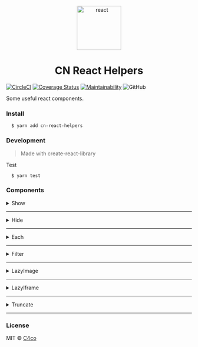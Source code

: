 <p align="center">
  <img alt="react" src="https://icons-for-free.com/iconfiles/png/512/design+development+facebook+framework+mobile+react+icon-1320165723839064798.png" width="120" />
</p>

<h1 align="center">
  CN React Helpers
</h1>

[![CircleCI](https://circleci.com/gh/C4co/react-helpers.svg?style=svg)](https://circleci.com/gh/C4co/react-helpers)
[![Coverage Status](https://coveralls.io/repos/github/C4co/react-helpers/badge.svg?branch=master)](https://coveralls.io/github/C4co/react-helpers?branch=master)
[![Maintainability](https://api.codeclimate.com/v1/badges/cc1a28ae15bfa4714289/maintainability)](https://codeclimate.com/github/C4co/one-helpers/maintainability)
![GitHub](https://img.shields.io/github/license/c4co/react-helpers)


Some useful react components.

### Install
```
  $ yarn add cn-react-helpers
```

### Development

> Made with create-react-library

Test
```
  $ yarn test
```

### Components

<details>
  <summary> Show </summary>

  ```js
  import { Show } from "cn-react-helpers"

  function App(){
    return (
      <Show if={true}>
        <h1> hello world! <h1/>
      </Show>
    )
  }
  ```
  ```if``` - *boolean* - considition to show component
</details>


----

<details>
  <summary> Hide </summary>

  ```js
  import { Hide } from "cn-react-helpers"

  function App(){
    return (
      <Hide if={true}>
        <h1> hello world! <h1/>
      </Hide>
    )
  }
  ```
  ```if``` - *boolean* -  considition to hide component
</details>

---

<details>
  <summary> Each </summary>

  ```js
  import { Each } from "cn-react-helpers"

  function App(){
    return (
      <Each items={["first", "second", "third"]}>
        {(item, index) => (
          <h1>
            {index}-{item}
          </h1>
        )}
      </Each>
    )
  }
  ```
  ```items``` - *array* - iterate items

  ```children``` - *function(index, item, arr)* - returns items
</details>

----

<details>
  <summary> Filter </summary>

  ```js
  import { Filter } from "cn-react-helpers"

  function App(){
    return (
      <Filter items={[1, 2, 3]} if={item => item > 1}>
        {(item, index) => (
          <h1>
            {index}-{item}
          </h1>
        )}
      </Filter>
    )
  }
  ```
  ```items``` - *array* - filtable elements

  ```children``` - *function(index, item, arr)* - returns filtered elements
</details>

----

<details>
  <summary> LazyImage </summary>

  ```js
  import { LazyImage } from "cn-react-helpers"

  const image = require("./image.png")
  const loader = require("./loader.png")

  function App(){
    return (
      <LazyImage
        style={{ width: "100%" }}
        alt='image'
        loader={loader}
        source={image}
      />
    )
  }
  ```
  ```loader``` - *image path* - show this image when main image is loading

  ```source``` - *image path* - main image
</details>

----

<details>
  <summary> LazyIframe </summary>

  ```js
  import { LazyIframe } from "cn-react-helpers"

  function App(){
    return (
      <LazyIframe
        style={{
          width: "100%",
          border: "none",
          background: "#1173DF"
        }}
        title='Vídeo promocional'
        source='https://www.youtube.com/embed/OxIDLw0M-m0'
      />
    )
  }
  ```
  ```souce``` - *url* - iframe content
</details>

----

<details>
  <summary> Truncate </summary>

  ```js
  import { Truncate } from "cn-react-helpers"

  function App(){
    return (
      <Truncate size={3} end="...">
        Hello world
      </Truncate>
    )
  }
  ```
  ```size``` - *number* - string length

  ```end``` - *string* - custom end of string
</details>

----

### License

MIT © [C4co](https://github.com/C4co)

